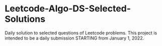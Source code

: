 # Leetcode-Algo-DS-Selected-Solutions
Daily solution to selected questions of Leetcode problems.
This project is intended to be a daily submission STARTING from January 1, 2022.
